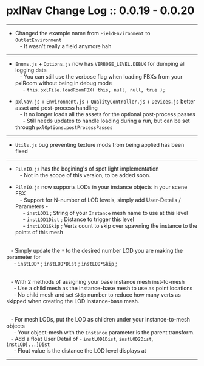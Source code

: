 # pxlNav Change Log :: 0.0.19 - 0.0.20
---------------------

 - Changed the example name from `FieldEnvironment` to `OutletEnvironment`
<br/>&nbsp;&nbsp; - It wasn't really a field anymore hah

---

 - `Enums.js` + `Options.js` now has `VERBOSE_LEVEL.DEBUG` for dumping all logging data
<br/>&nbsp;&nbsp; - You can still use the verbose flag when loading FBXs from your pxlRoom without being in debug mode
<br/>&nbsp;&nbsp;&nbsp;&nbsp; - `this.pxlFile.loadRoomFBX( this, null, null, true );`

 - `pxlNav.js` + `Environment.js` + `QualityController.js` + `Devices.js` better asset and post-process handling
<br/>&nbsp;&nbsp; - It no longer loads all the assets for the optional post-process passes
<br/>&nbsp;&nbsp;&nbsp;&nbsp; - Still needs updates to handle loading during a run, but can be set through `pxlOptions.postProcessPasses`

---

 - `Utils.js` bug preventing texture mods from being applied has been fixed

---

 - `FileIO.js` has the begining's of spot light implementation
<br/>&nbsp;&nbsp; - Not in the scope of this version, to be added soon.

 - `FileIO.js` now supports LODs in your instance objects in your scene FBX
<br/>&nbsp;&nbsp; - Support for N-number of LOD levels, simply add User-Details / Parameters -
<br/>&nbsp;&nbsp;&nbsp;&nbsp; - `instLOD1` ; String of your `Instance` mesh name to use at this level
<br/>&nbsp;&nbsp;&nbsp;&nbsp; - `instLOD1Dist` ; Distance to trigger this level
<br/>&nbsp;&nbsp;&nbsp;&nbsp; - `instLOD1Skip` ; Verts count to skip over spawning the instance to the points of this mesh

<br/>&nbsp;&nbsp; - Simply update the `*` to the desired number LOD you are making the parameter for
<br/>&nbsp;&nbsp;&nbsp;&nbsp; - `instLOD*` ; `instLOD*Dist` ; `instLOD*Skip` ; 

<br/>&nbsp;&nbsp; - With 2 methods of assigning your base instance mesh inst-to-mesh
<br/>&nbsp;&nbsp;&nbsp;&nbsp; - Use a child mesh as the instance-base mesh to use as point locations
<br/>&nbsp;&nbsp;&nbsp;&nbsp; - No child mesh and set `Skip` number to reduce how many verts as skipped when creating the LOD instance-base mesh. 

<br/>&nbsp;&nbsp; - For mesh LODs, put the LOD as children under your instance-to-mesh objects
<br/>&nbsp;&nbsp;&nbsp;&nbsp; - Your object-mesh with the `Instance` parameter is the parent transform.
<br/>&nbsp;&nbsp; - Add a float User Detail of - `instLOD1Dist`, `instLOD2Dist`,  `instLOD[...]Dist`
<br/>&nbsp;&nbsp;&nbsp;&nbsp; - Float value is the distance the LOD level displays at


---